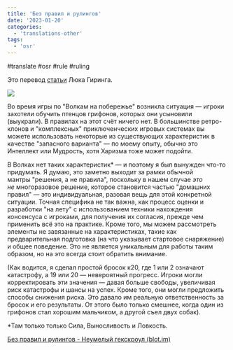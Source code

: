 ```yaml
---
title: 'Без правил и рулингов'
date: '2023-01-20'
categories:
  - 'translations-other'
tags:
  - 'osr'
---
```


#translate #osr #rule #ruling



Это перевод [статьи](https://lukegearing.blot.im/no-rules-no-rulings) Люка Гиринга.

![](https://cyborgsandmages.com/wp-content/uploads/2023/01/012023_0034_1.png)

Во время игры по "Волкам на побережье" возникла ситуация — игроки захотели обучить птенцов грифонов, которых они усыновили (выукрали). В правилах на этот счёт ничего нет. В большинстве ретро-клонов и "комплексных" приключенческих игровых системах вы можете использовать некоторые из существующих характеристик в качестве "запасного варианта" — по моему опыту, обычно это Интеллект или Мудрость, хотя Харизма тоже может подойти.

В Волках нет таких характеристик\* — и поэтому я был вынужден что-то придумать. Я думаю, это заметно выходит за рамки обычной мантры "решения, а не правила", поскольку в нашем случае *это не* многоразовое решение, которое становится частью "домашних правил" — это индивидуальная, разовая вещь для этой конкретной ситуации. Точная специфика не так важна, как процесс оценки и разработки "на лету" с использованием техники нахождения консенсуса с игроками, для получения их согласия, прежде чем применить всё это на практике. Кроме того, мы можем рассмотреть элементы не завязанные на характеристиках, такие как предварительная подготовка (на что указывает стартовое снаряжение) и общее поведение. Это не является уникальным для работы таким образом, но на это всегда стоит обратить внимание.

(Как водится, я сделал простой бросок к20, где 1 или 2 означают катастрофу, а 19 или 20 — невероятный прогресс. Игроки могли корректировать эти значения — давая больше свободы, увеличивая риск катастрофы и шансы на успех. Кроме того, они могли предложить способы снижения риска. Это давало им реальную ответственность за бросок и его результаты. От этого было только смешнее, когда один из грифонов стал хорошим мальчиком, а другой съел двух собак).

\*Там только только Сила, Выносливость и Ловкость.

[Без правил и рулингов - Неумелый гекскроул (blot.im)](https://stuartzaq.blot.im/%D0%B1%D0%B5%D0%B7-%D0%BF%D1%80%D0%B0%D0%B2%D0%B8%D0%BB-%D0%B8-%D1%80%D1%83%D0%BB%D0%B8%D0%BD%D0%B3%D0%BE%D0%B2)
